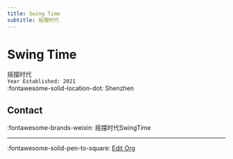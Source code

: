 ```yaml
---
title: Swing Time
subtitle: 摇摆时代
---
```


# Swing Time

摇摆时代  
`Year Established: 2021`  
:fontawesome-solid-location-dot: Shenzhen  


## Contact

:fontawesome-brands-weixin: 摇摆时代SwingTime  

---

:fontawesome-solid-pen-to-square: [Edit Org](https://github.com/swingdance/orgs/issues/new?assignees=&labels=update+org&projects=&template=03-update_entity.yml&title=Update%20Org%3A%20zh_CN%20%E2%80%A2%20Swing%20Time&region=zh_CN&id=swing-time&name=Swing%20Time)
